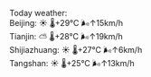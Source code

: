 Today weather:  
Beijing: ☀️   🌡️+29°C 🌬️↑15km/h  
Tianjin: ⛅️  🌡️+28°C 🌬️↑19km/h  
Shijiazhuang: ☀️   🌡️+27°C 🌬️↑6km/h  
Tangshan: ☀️   🌡️+25°C 🌬️↑13km/h  
